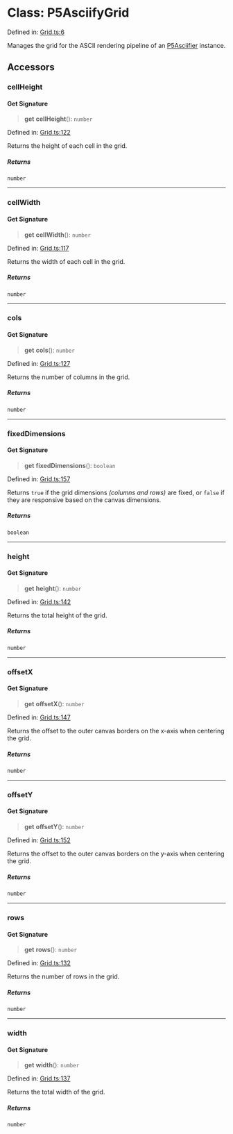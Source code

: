 # Class: P5AsciifyGrid

Defined in: [Grid.ts:6](https://github.com/humanbydefinition/p5.asciify/blob/890d7feb185e00ea8c8a849059b23cc3e18e7138/src/lib/Grid.ts#L6)

Manages the grid for the ASCII rendering pipeline of an [P5Asciifier](P5Asciifier.md) instance.

## Accessors

### cellHeight

#### Get Signature

> **get** **cellHeight**(): `number`

Defined in: [Grid.ts:122](https://github.com/humanbydefinition/p5.asciify/blob/890d7feb185e00ea8c8a849059b23cc3e18e7138/src/lib/Grid.ts#L122)

Returns the height of each cell in the grid.

##### Returns

`number`

---

### cellWidth

#### Get Signature

> **get** **cellWidth**(): `number`

Defined in: [Grid.ts:117](https://github.com/humanbydefinition/p5.asciify/blob/890d7feb185e00ea8c8a849059b23cc3e18e7138/src/lib/Grid.ts#L117)

Returns the width of each cell in the grid.

##### Returns

`number`

---

### cols

#### Get Signature

> **get** **cols**(): `number`

Defined in: [Grid.ts:127](https://github.com/humanbydefinition/p5.asciify/blob/890d7feb185e00ea8c8a849059b23cc3e18e7138/src/lib/Grid.ts#L127)

Returns the number of columns in the grid.

##### Returns

`number`

---

### fixedDimensions

#### Get Signature

> **get** **fixedDimensions**(): `boolean`

Defined in: [Grid.ts:157](https://github.com/humanbydefinition/p5.asciify/blob/890d7feb185e00ea8c8a849059b23cc3e18e7138/src/lib/Grid.ts#L157)

Returns `true` if the grid dimensions _(columns and rows)_ are fixed, or `false` if they are responsive based on the canvas dimensions.

##### Returns

`boolean`

---

### height

#### Get Signature

> **get** **height**(): `number`

Defined in: [Grid.ts:142](https://github.com/humanbydefinition/p5.asciify/blob/890d7feb185e00ea8c8a849059b23cc3e18e7138/src/lib/Grid.ts#L142)

Returns the total height of the grid.

##### Returns

`number`

---

### offsetX

#### Get Signature

> **get** **offsetX**(): `number`

Defined in: [Grid.ts:147](https://github.com/humanbydefinition/p5.asciify/blob/890d7feb185e00ea8c8a849059b23cc3e18e7138/src/lib/Grid.ts#L147)

Returns the offset to the outer canvas borders on the x-axis when centering the grid.

##### Returns

`number`

---

### offsetY

#### Get Signature

> **get** **offsetY**(): `number`

Defined in: [Grid.ts:152](https://github.com/humanbydefinition/p5.asciify/blob/890d7feb185e00ea8c8a849059b23cc3e18e7138/src/lib/Grid.ts#L152)

Returns the offset to the outer canvas borders on the y-axis when centering the grid.

##### Returns

`number`

---

### rows

#### Get Signature

> **get** **rows**(): `number`

Defined in: [Grid.ts:132](https://github.com/humanbydefinition/p5.asciify/blob/890d7feb185e00ea8c8a849059b23cc3e18e7138/src/lib/Grid.ts#L132)

Returns the number of rows in the grid.

##### Returns

`number`

---

### width

#### Get Signature

> **get** **width**(): `number`

Defined in: [Grid.ts:137](https://github.com/humanbydefinition/p5.asciify/blob/890d7feb185e00ea8c8a849059b23cc3e18e7138/src/lib/Grid.ts#L137)

Returns the total width of the grid.

##### Returns

`number`
